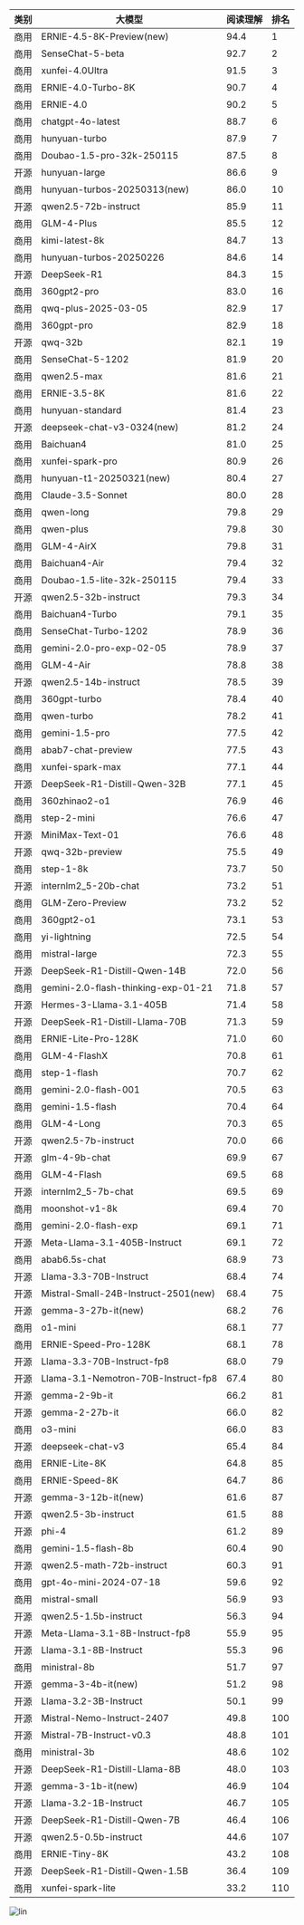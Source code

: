 
| 类别 | 大模型                         | 阅读理解 | 排名 |
|-----|------------------------------|---------|----|
|商用|ERNIE-4.5-8K-Preview(new)|94.4|1|
|商用|SenseChat-5-beta|92.7|2|
|商用|xunfei-4.0Ultra|91.5|3|
|商用|ERNIE-4.0-Turbo-8K|90.7|4|
|商用|ERNIE-4.0|90.2|5|
|商用|chatgpt-4o-latest|88.7|6|
|商用|hunyuan-turbo|87.9|7|
|商用|Doubao-1.5-pro-32k-250115|87.5|8|
|开源|hunyuan-large|86.6|9|
|商用|hunyuan-turbos-20250313(new)|86.0|10|
|开源|qwen2.5-72b-instruct|85.9|11|
|商用|GLM-4-Plus|85.5|12|
|商用|kimi-latest-8k|84.7|13|
|商用|hunyuan-turbos-20250226|84.6|14|
|开源|DeepSeek-R1|84.3|15|
|商用|360gpt2-pro|83.0|16|
|商用|qwq-plus-2025-03-05|82.9|17|
|商用|360gpt-pro|82.9|18|
|开源|qwq-32b|82.1|19|
|商用|SenseChat-5-1202|81.9|20|
|商用|qwen2.5-max|81.6|21|
|商用|ERNIE-3.5-8K|81.6|22|
|商用|hunyuan-standard|81.4|23|
|开源|deepseek-chat-v3-0324(new)|81.2|24|
|商用|Baichuan4|81.0|25|
|商用|xunfei-spark-pro|80.9|26|
|商用|hunyuan-t1-20250321(new)|80.4|27|
|商用|Claude-3.5-Sonnet|80.0|28|
|商用|qwen-long|79.8|29|
|商用|qwen-plus|79.8|30|
|商用|GLM-4-AirX|79.8|31|
|商用|Baichuan4-Air|79.4|32|
|商用|Doubao-1.5-lite-32k-250115|79.4|33|
|开源|qwen2.5-32b-instruct|79.3|34|
|商用|Baichuan4-Turbo|79.1|35|
|商用|SenseChat-Turbo-1202|78.9|36|
|商用|gemini-2.0-pro-exp-02-05|78.9|37|
|商用|GLM-4-Air|78.8|38|
|开源|qwen2.5-14b-instruct|78.5|39|
|商用|360gpt-turbo|78.4|40|
|商用|qwen-turbo|78.2|41|
|商用|gemini-1.5-pro|77.5|42|
|商用|abab7-chat-preview|77.5|43|
|商用|xunfei-spark-max|77.1|44|
|开源|DeepSeek-R1-Distill-Qwen-32B|77.1|45|
|商用|360zhinao2-o1|76.9|46|
|商用|step-2-mini|76.6|47|
|开源|MiniMax-Text-01|76.6|48|
|开源|qwq-32b-preview|75.5|49|
|商用|step-1-8k|73.7|50|
|开源|internlm2_5-20b-chat|73.2|51|
|商用|GLM-Zero-Preview|73.2|52|
|商用|360gpt2-o1|73.1|53|
|商用|yi-lightning|72.5|54|
|商用|mistral-large|72.3|55|
|开源|DeepSeek-R1-Distill-Qwen-14B|72.0|56|
|商用|gemini-2.0-flash-thinking-exp-01-21|71.8|57|
|开源|Hermes-3-Llama-3.1-405B|71.4|58|
|开源|DeepSeek-R1-Distill-Llama-70B|71.3|59|
|商用|ERNIE-Lite-Pro-128K|71.0|60|
|商用|GLM-4-FlashX|70.8|61|
|商用|step-1-flash|70.7|62|
|商用|gemini-2.0-flash-001|70.5|63|
|商用|gemini-1.5-flash|70.4|64|
|商用|GLM-4-Long|70.3|65|
|开源|qwen2.5-7b-instruct|70.0|66|
|开源|glm-4-9b-chat|69.9|67|
|商用|GLM-4-Flash|69.5|68|
|开源|internlm2_5-7b-chat|69.5|69|
|商用|moonshot-v1-8k|69.4|70|
|商用|gemini-2.0-flash-exp|69.1|71|
|开源|Meta-Llama-3.1-405B-Instruct|69.1|72|
|商用|abab6.5s-chat|68.9|73|
|开源|Llama-3.3-70B-Instruct|68.4|74|
|开源|Mistral-Small-24B-Instruct-2501(new)|68.4|75|
|开源|gemma-3-27b-it(new)|68.2|76|
|商用|o1-mini|68.1|77|
|商用|ERNIE-Speed-Pro-128K|68.1|78|
|开源|Llama-3.3-70B-Instruct-fp8|68.0|79|
|开源|Llama-3.1-Nemotron-70B-Instruct-fp8|67.4|80|
|开源|gemma-2-9b-it|66.2|81|
|开源|gemma-2-27b-it|66.0|82|
|商用|o3-mini|66.0|83|
|开源|deepseek-chat-v3|65.4|84|
|商用|ERNIE-Lite-8K|64.8|85|
|商用|ERNIE-Speed-8K|64.7|86|
|开源|gemma-3-12b-it(new)|61.6|87|
|开源|qwen2.5-3b-instruct|61.5|88|
|开源|phi-4|61.2|89|
|商用|gemini-1.5-flash-8b|60.4|90|
|开源|qwen2.5-math-72b-instruct|60.3|91|
|商用|gpt-4o-mini-2024-07-18|59.6|92|
|商用|mistral-small|56.9|93|
|开源|qwen2.5-1.5b-instruct|56.3|94|
|开源|Meta-Llama-3.1-8B-Instruct-fp8|55.9|95|
|开源|Llama-3.1-8B-Instruct|55.3|96|
|商用|ministral-8b|51.7|97|
|开源|gemma-3-4b-it(new)|51.2|98|
|开源|Llama-3.2-3B-Instruct|50.1|99|
|开源|Mistral-Nemo-Instruct-2407|49.8|100|
|开源|Mistral-7B-Instruct-v0.3|48.8|101|
|商用|ministral-3b|48.6|102|
|开源|DeepSeek-R1-Distill-Llama-8B|48.0|103|
|开源|gemma-3-1b-it(new)|46.9|104|
|开源|Llama-3.2-1B-Instruct|46.7|105|
|开源|DeepSeek-R1-Distill-Qwen-7B|46.4|106|
|开源|qwen2.5-0.5b-instruct|44.6|107|
|商用|ERNIE-Tiny-8K|43.2|108|
|开源|DeepSeek-R1-Distill-Qwen-1.5B|36.4|109|
|商用|xunfei-spark-lite|33.2|110|


![lin](../pic/阅读理解.png)
